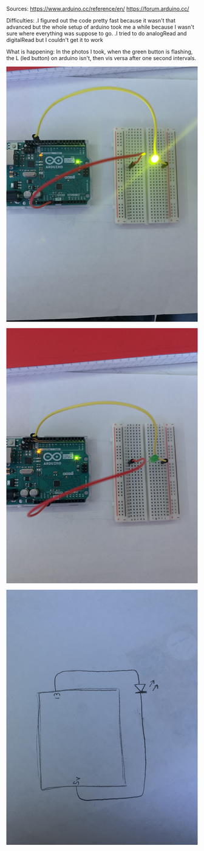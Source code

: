 Sources:
  https://www.arduino.cc/reference/en/
  https://forum.arduino.cc/
  
  
Difficulties:
  .I figured out the code pretty fast because it wasn't that advanced
  but the whole setup of arduino took me a while because I wasn't sure
  where everything was suppose to go.
  .I tried to do analogRead and digitalRead but I couldn't get it to work
  
What is happening:
  In the photos I took, when the green button is flashing, the L (led button)
  on arduino isn't, then vis versa after one second intervals.
  
   ![](1.JPG)
   
   ![](2.JPG)
   
   ![](schematic.JPG)
    


